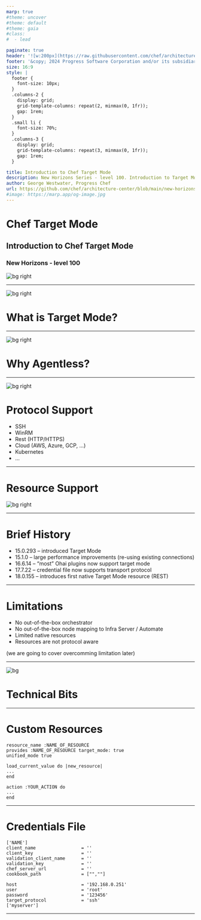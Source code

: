 ```yaml
---
marp: true
#theme: uncover
#theme: default
#theme: gaia
#class:
#  - lead

paginate: true
header: '![w:200px](https://raw.githubusercontent.com/chef/architecture-center/main/marp/images/header-logo.png)'
footer: '&copy; 2024 Progress Software Corporation and/or its subsidiaries or affiliates. All rights reserved.'
size: 16:9
style: |
  footer {
    font-size: 10px;
  }
  .columns-2 {
    display: grid;
    grid-template-columns: repeat(2, minmax(0, 1fr));
    gap: 1rem;
  }
  .small li {
    font-size: 70%;
  }
  .columns-3 {
    display: grid;
    grid-template-columns: repeat(3, minmax(0, 1fr));
    gap: 1rem;
  }

title: Introduction to Chef Target Mode
description: New Horizons Series - level 100. Introduction to Target Mode
author: George Westwater, Progress Chef
url: https://github.com/chef/architecture-center/blob/main/new-horizons/100-target-mode/seminar/slides/marp.md
#image: https://marp.app/og-image.jpg
---
```


# Chef Target Mode
## Introduction to Chef Target Mode
### New Horizons - level 100
![bg right](https://raw.githubusercontent.com/chef/architecture-center/main/marp/images/logo.png)



---
![bg right](https://images.unsplash.com/photo-1589959864690-24091a905ea1)
<!-- _paginate: "false" -->
<!-- image source: "https://unsplash.com/photos/black-white-and-red-round-arrow-PFqfV5bn91A" -->
# What is Target Mode?

---
![bg right](https://raw.githubusercontent.com/chef/architecture-center/main/marp/images/right-blue-1.png)
# Why Agentless?

<!--
Although Chef states that a pull-based (agent-based) configuration management system is the most secure option. 

Agents can not go on every device and can not manage API-based configuration systems.
-->

---
![bg right](https://images.unsplash.com/photo-1474487548417-781cb71495f3)
<!-- image source: https://unsplash.com/photos/yellow-and-black-train-on-railways-7KKQG0eB_TI -->

# Protocol Support
- SSH
- WinRM
- Rest (HTTP/HTTPS)
- Cloud (AWS, Azure, GCP, ...)
- Kubernetes
- ...

---

# Resource Support
![bg right](https://images.unsplash.com/photo-1628258334105-2a0b3d6efee1)
<!-- image source: https://unsplash.com/photos/macbook-pro-on-black-wooden-table-PNbDkQ2DDgM -->

---
# Brief History
- 15.0.293 – introduced Target Mode
- 15.1.0 – large performance improvements (re-using existing connections)
- 16.6.14 – “most” Ohai plugins now support target mode
- 17.7.22 – credential file now supports transport protocol
- 18.0.155 – introduces first native Target Mode resource (REST)

---
# Limitations
- No out-of-the-box orchestrator
- No out-of-the-box node mapping to Infra Server / Automate
- Limited native resources
- Resources are not protocol aware

(we are going to cover overcomming limitation later)

---
<!-- _paginate: "false" -->
<!-- _header: "" -->
<!-- _footer: "" -->
![bg](https://raw.githubusercontent.com/chef/architecture-center/main/marp/images/bg-gray.png)
# Technical Bits


---

# Custom Resources

```
resource_name :NAME_OF_RESOURCE
provides :NAME_OF_RESOURCE target_mode: true
unified_mode true

load_current_value do |new_resource|
...
end

action :YOUR_ACTION do
...
end
```

---

# Credentials File

```
['NAME']
client_name                 = ''
client_key                  = ''
validation_client_name      = ''
validation_key              = ''
chef_server_url             = ''
cookbook_path               = ["",""]

host                        = '192.168.0.251'
user                        = 'root'
password                    = '123456'
target_protocol             = 'ssh'
['myserver']
```

---